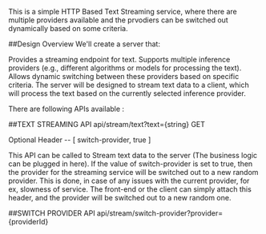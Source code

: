 This is a simple HTTP Based Text Streaming service, where there are multiple providers available and the prvodiers can be switched out dynamically based on some criteria.

##Design Overview
We'll create a server that:

Provides a streaming endpoint for text.
Supports multiple inference providers (e.g., different algorithms or models for processing the text).
Allows dynamic switching between these providers based on specific criteria.
The server will be designed to stream text data to a client, which will process the text based on the currently selected inference provider.



There are following APIs available : 

##TEXT STREAMING API
api/stream/text?text={string}  GET

Optional Header -- [ switch-provider, true ]

This API can be called to Stream text data to the server (The business logic can be plugged in here).
If the value of switch-provider is set to true, then the provider for the streaming service will be switched out to a new random provider. 
This is done, in case of any issues with the current provider, for ex, slowness of service. The front-end or the client can simply attach this header, 
and the provider will be switched out to a new random one.




##SWITCH PROVIDER API
api/stream/switch-provider?provider={providerId}




